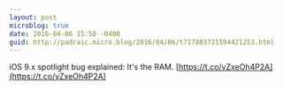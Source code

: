 ```yaml
---
layout: post
microblog: true
date: 2016-04-06 15:58 -0400
guid: http://padraic.micro.blog/2016/04/06/t717803721594421253.html
---
```

iOS 9.x spotlight bug explained: It's the RAM. [https://t.co/vZxeOh4P2A](https://t.co/vZxeOh4P2A)
